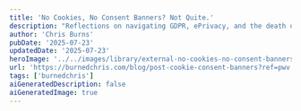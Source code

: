 ```yaml
---
title: 'No Cookies, No Consent Banners? Not Quite.'
description: "Reflections on navigating GDPR, ePrivacy, and the death of third-party cookies - lessons learned from building Consent.io and why privacy-first isn't just compliance, it's a competitive edge for developers, builders and product teams."
author: 'Chris Burns'
pubDate: '2025-07-23'
updatedDate: '2025-07-23'
heroImage: '../../images/library/external-no-cookies-no-consent-banners-not-quite/banner_16_9-1-20250911-022911.png'
url: 'https://burnedchris.com/blog/post-cookie-consent-banners?ref=pwv.com'
tags: ['burnedchris']
aiGeneratedDescription: false
aiGeneratedImage: true
---
```

